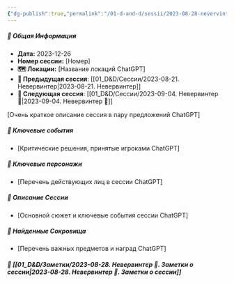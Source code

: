 ```yaml
---
{"dg-publish":true,"permalink":"/01-d-and-d/sessii/2023-08-28-nevervinter/","created":"2024-11-09T09:06:50.007+03:00","updated":"2024-11-09T15:55:49.100+03:00"}
---
```



##### 📅 Общая Информация

- **Дата:** 2023-12-26
- **Номер cессии:** [Номер]
- **🗺️ Локации:** [Название локаций ChatGPT]
- **🔗 Предыдущая сессия**: [[01_D&D/Сессии/2023-08-21. Невервинтер\|2023-08-21. Невервинтер]]
- **🔗 Следующая сессия**: [[01_D&D/Сессии/2023-09-04. Невервинтер 🛑\|2023-09-04. Невервинтер 🛑]]

[Очень краткое описание сессия в пару предложений ChatGPT]
##### 🔑 **Ключевые события** 
- [Критические решения, принятые игроками ChatGPT]
##### 🧍 **Ключевые персонажи** 
- [Перечень действующих лиц в сессии ChatGPT]
##### 📖 **Описание Сессии** 
- [Основной сюжет и ключевые события сессии ChatGPT]
##### 💎 **Найденные Сокровища** 
- [Перечень важных предметов и наград ChatGPT]
##### 📝 **[[01_D&D/Заметки/2023-08-28. Невервинтер 🛑. Заметки о сессии\|2023-08-28. Невервинтер 🛑. Заметки о сессии]]**